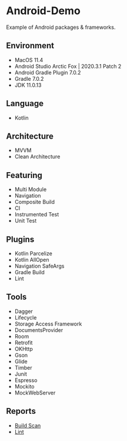 # Android-Demo
Example of Android packages & frameworks.


## Environment
* MacOS 11.4
* Android Studio Arctic Fox | 2020.3.1 Patch 2
* Android Gradle Plugin 7.0.2
* Gradle 7.0.2
* JDK 11.0.13


## Language
* Kotlin


## Architecture
* MVVM
* Clean Architecture


## Featuring
* Multi Module
* Navigation 
* Composite Build
* CI
* Instrumented Test
* Unit Test
  

## Plugins
* Kotlin Parcelize
* Kotlin AllOpen
* Navigation SafeArgs
* Gradle Build
* Lint


## Tools
* Dagger
* Lifecycle
* Storage Access Framework
* DocumentsProvider
* Room
* Retrofit
* OKHttp
* Gson
* Glide
* Timber
* Junit
* Espresso
* Mockito
* MockWebServer


## Reports
* [Build Scan](https://scans.gradle.com/s/56hqvvvlvd2ja)
* [Lint](https://htmlpreview.github.io/?https://github.com/henryhuang1219/Android-Demo/blob/master/app/reports/lint-results-debug.html)
